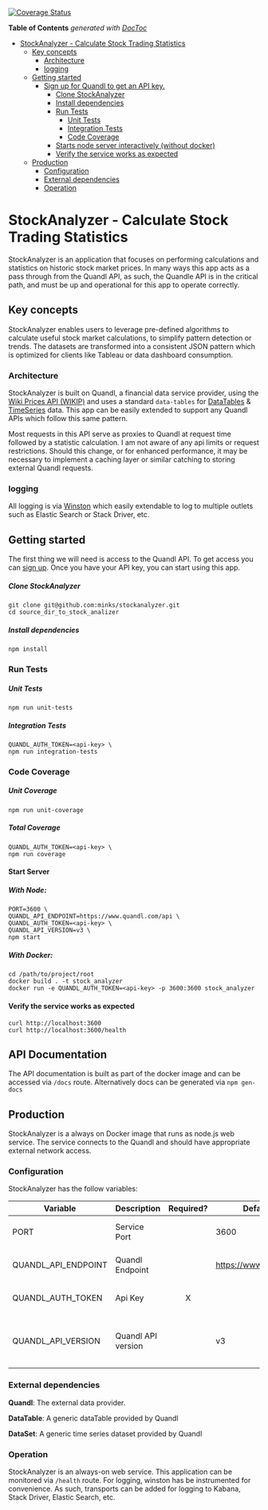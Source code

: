 [![Coverage Status](https://coveralls.io/repos/github/minkd/StockAnalizer/badge.svg?branch=master)](https://coveralls.io/github/minkd/StockAnalizer?branch=master)

<!-- START doctoc generated TOC please keep comment here to allow auto update -->
<!-- DON'T EDIT THIS SECTION, INSTEAD RE-RUN doctoc TO UPDATE -->
**Table of Contents**  *generated with [DocToc](https://github.com/thlorenz/doctoc)*

- [StockAnalyzer - Calculate Stock Trading Statistics](#stockanalyzer---calculate-stock-trading-statistics)
  - [Key concepts](#key-concepts)
    - [Architecture](#architecture)
    - [logging](#logging)
  - [Getting started](#getting-started)
    - [Sign up for Quandl to get an API key.](#sign-up-for-quandl-to-get-an-api-key)
      - [Clone StockAnalyzer](#clone-stockanalyzer)
      - [Install dependencies](#install-dependencies)
      - [Run Tests](#run-tests)
        - [Unit Tests](#unit-tests)
        - [Integration Tests](#integration-tests)
        - [Code Coverage](#code-coverage)
      - [Starts node server interactively (without docker)](#starts-node-server-interactively-without-docker)
      - [Verify the service works as expected](#verify-the-service-works-as-expected)
  - [Production](#production)
    - [Configuration](#configuration)
    - [External dependencies](#external-dependencies)
    - [Operation](#operation)

<!-- END doctoc generated TOC please keep comment here to allow auto update -->

# StockAnalyzer - Calculate Stock Trading Statistics

StockAnalyzer is an application that focuses on performing calculations and statistics on historic stock market prices. In many ways this app acts as a pass through from the Quandl API, as such, the Quandle API is in the critical path, and must be up and operational for this app to operate correctly.

## Key concepts
StockAnalyzer enables users to leverage pre-defined algorithms to calculate useful stock market calculations, to simplify pattern detection or trends. The datasets are transformed into a consistent JSON pattern which is optimized for clients like Tableau or data dashboard consumption.

### Architecture
StockAnalyzer is built on Quandl, a financial data service provider, using the [Wiki Prices API (WIKIP)](https://www.quandl.com/databases/WIKIP/documentation/about) and uses a standard `data-tables` for [DataTables](https://docs.quandl.com/docs/tables-1) & [TimeSeries](https://docs.quandl.com/docs/time-series) data. This app can be easily extended to support any Quandl APIs which follow this same pattern.

Most requests in this API serve as proxies to Quandl at request time followed by a statistic calculation. I am not aware of any api limits or request restrictions. Should this change, or for enhanced performance, it may be necessary to implement a caching layer or similar catching to storing external Quandl requests.

### logging
All logging is via [Winston](https://github.com/winstonjs/winston) which easily extendable to log to multiple outlets such as Elastic Search or Stack Driver, etc.

## Getting started

The first thing we will need is access to the Quandl API. To get access you can [sign up](https://docs.quandl.com/docs/getting-started#section-getting-an-api-key). Once you have your API key, you can start using this app.

##### Clone StockAnalyzer
```
git clone git@github.com:minks/stockanalyzer.git
cd source_dir_to_stock_analizer
```

##### Install dependencies
```
npm install
```

### Run Tests

##### Unit Tests
```
npm run unit-tests
```

##### Integration Tests
```
QUANDL_AUTH_TOKEN=<api-key> \
npm run integration-tests
```

### Code Coverage
##### Unit Coverage
```
npm run unit-coverage
```

##### Total Coverage
```
QUANDL_AUTH_TOKEN=<api-key> \
npm run coverage
```



#### Start Server
##### With Node:
```
PORT=3600 \
QUANDL_API_ENDPOINT=https://www.quandl.com/api \
QUANDL_AUTH_TOKEN=<api-key> \
QUANDL_API_VERSION=v3 \
npm start
```
##### With Docker:
```
cd /path/to/project/root
docker build . -t stock_analyzer
docker run -e QUANDL_AUTH_TOKEN=<api-key> -p 3600:3600 stock_analyzer
```

#### Verify the service works as expected
```
curl http://localhost:3600
curl http://localhost:3600/health
```

## API Documentation
The API documentation is built as part of the docker image and can be accessed via `/docs` route. Alternatively docs can be generated via `npm gen-docs`

## Production
StockAnalyzer is a always on Docker image that runs as node.js web service. The service connects to the Quandl and should have appropriate external network access.


### Configuration
StockAnalyzer has the follow variables:

| Variable | Description | Required? | Default Value | Comments |
| --- | --- | :---: | --- | --- |
| PORT | Service Port |  | 3600 | The port to expose for this API. |
| QUANDL_API_ENDPOINT | Quandl Endpoint | | https://www.quandl.com/api | The Quandl API endpoint. |
| QUANDL_AUTH_TOKEN | Api Key | X | | Should be based on environment |
| QUANDL_API_VERSION | Quandl API version |  | v3 | The version of the Quandl API we will be using |



### External dependencies

**Quandl**: The external data provider.

**DataTable**: A generic dataTable provided by Quandl

**DataSet**: A generic time series dataset provided by Quandl

### Operation

StockAnalyzer is an always-on web service. This application can be monitored via `/health` route. For logging, winston has be instrumented for convenience. As such, transports can be added for logging to Kabana, Stack Driver, Elastic Search, etc.